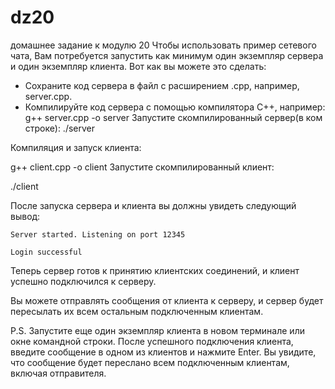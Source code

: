 # dz20
домашнее задание к модулю 20
Чтобы использовать пример сетевого чата, Вам потребуется запустить как минимум один экземпляр сервера и один экземпляр клиента. Вот как вы можете это сделать:

- Сохраните код сервера в файл с расширением .cpp, например, server.cpp.
- Компилируйте код сервера с помощью компилятора C++, например:
g++ server.cpp -o server
Запустите скомпилированный сервер(в ком строке):
  ./server

Компиляция и запуск клиента:

g++ client.cpp -o client
Запустите скомпилированный клиент:

   ./client

После запуска сервера и клиента вы должны увидеть следующий вывод:

	Server started. Listening on port 12345
	
	Login successful

Теперь сервер готов к принятию клиентских соединений, и клиент успешно подключился к серверу.

Вы можете отправлять сообщения от клиента к серверу, и сервер будет пересылать их всем остальным подключенным клиентам.

P.S.
Запустите еще один экземпляр клиента в новом терминале или окне командной строки.
После успешного подключения клиента, введите сообщение в одном из клиентов и нажмите Enter.
Вы увидите, что сообщение будет переслано всем подключенным клиентам, включая отправителя.
